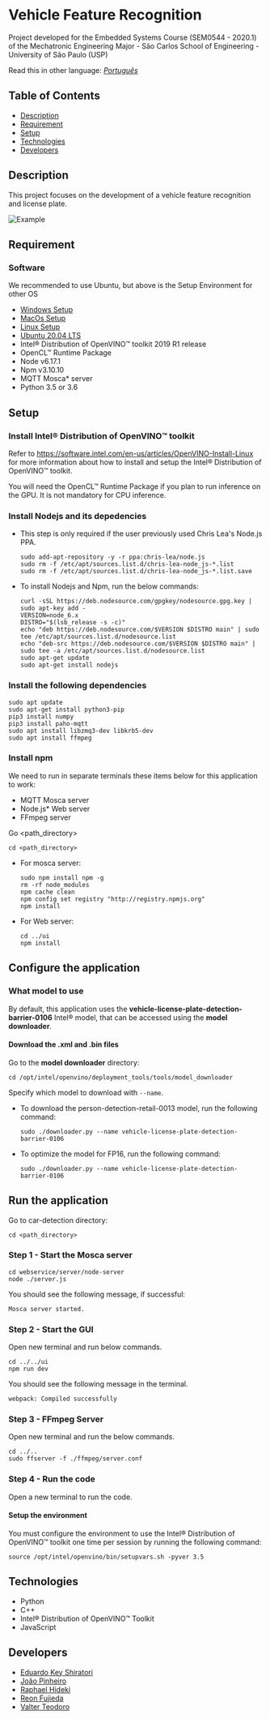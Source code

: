 # Vehicle Feature Recognition
Project developed for the Embedded Systems Course (SEM0544 - 2020.1) of the Mechatronic Engineering Major - São Carlos School of Engineering - University of São Paulo (USP)

Read this in other language:
[_Português_](README.pt-BR.md)

## Table of Contents

- [Description](#Description)
- [Requirement](#Requirement)
- [Setup](#setup)
- [Technologies](#technologies)
- [Developers](#Developers)

## Description
This project focuses on the development of a vehicle feature recognition and license plate.

![Example](./assets/vehicle_ex.jpeg)


## Requirement

### Software
We recommended to use Ubuntu, but above is the Setup Environment for other OS
*   [Windows Setup](./windows.md)
*   [MacOs Setup](./mac.md)
*   [Linux Setup](./linux.md)
*   [Ubuntu 20.04 LTS](https://ubuntu.com/#download)
*   Intel® Distribution of OpenVINO™ toolkit 2019 R1 release
*   OpenCL™ Runtime Package
*   Node v6.17.1
*   Npm v3.10.10
*   MQTT Mosca\* server
*   Python 3.5 or 3.6

## Setup

### Install Intel® Distribution of OpenVINO™ toolkit

Refer to https://software.intel.com/en-us/articles/OpenVINO-Install-Linux for more information about how to install and setup the Intel® Distribution of OpenVINO™ toolkit.

You will need the OpenCL™ Runtime Package if you plan to run inference on the GPU. It is not mandatory for CPU inference. 

### Install Nodejs and its depedencies

- This step is only required if the user previously used Chris Lea's Node.js PPA.

	```
	sudo add-apt-repository -y -r ppa:chris-lea/node.js
	sudo rm -f /etc/apt/sources.list.d/chris-lea-node_js-*.list
	sudo rm -f /etc/apt/sources.list.d/chris-lea-node_js-*.list.save
	```
- To install Nodejs and Npm, run the below commands:
	```
	curl -sSL https://deb.nodesource.com/gpgkey/nodesource.gpg.key | sudo apt-key add -
	VERSION=node_6.x
	DISTRO="$(lsb_release -s -c)"
	echo "deb https://deb.nodesource.com/$VERSION $DISTRO main" | sudo tee /etc/apt/sources.list.d/nodesource.list
	echo "deb-src https://deb.nodesource.com/$VERSION $DISTRO main" | sudo tee -a /etc/apt/sources.list.d/nodesource.list
	sudo apt-get update
	sudo apt-get install nodejs
	```

### Install the following dependencies

```
sudo apt update
sudo apt-get install python3-pip
pip3 install numpy
pip3 install paho-mqtt
sudo apt install libzmq3-dev libkrb5-dev
sudo apt install ffmpeg
```
### Install npm

We need to run in separate terminals these items below for this application to work:

-   MQTT Mosca server 
-   Node.js* Web server
-   FFmpeg server
     
Go <path_directory>
```
cd <path_directory>
```
* For mosca server:
   ```
   sudo npm install npm -g 
   rm -rf node_modules
   npm cache clean
   npm config set registry "http://registry.npmjs.org"
   npm install
   ```

* For Web server:
  ```
  cd ../ui
  npm install
  ```
## Configure the application

### What model to use

By default, this application uses the **vehicle-license-plate-detection-barrier-0106** Intel® model, that can be accessed using the **model downloader**.

#### Download the __.xml__ and __.bin__ files

Go to the **model downloader** directory:

  ```
  cd /opt/intel/openvino/deployment_tools/tools/model_downloader
  ```

Specify which model to download with `--name`.
- To download the person-detection-retail-0013 model, run the following command:

  ```
  sudo ./downloader.py --name vehicle-license-plate-detection-barrier-0106
  ```
- To optimize the model for FP16, run the following command:
   ```
   sudo ./downloader.py --name vehicle-license-plate-detection-barrier-0106
   ```

## Run the application

Go to car-detection directory:
```
cd <path_directory>
```
### Step 1 - Start the Mosca server

```
cd webservice/server/node-server
node ./server.js
```

You should see the following message, if successful:
```
Mosca server started.
```

### Step 2 - Start the GUI

Open new terminal and run below commands.
```
cd ../../ui
npm run dev
```

You should see the following message in the terminal.
```
webpack: Compiled successfully
```

### Step 3 - FFmpeg Server

Open new terminal and run the below commands.
```
cd ../..
sudo ffserver -f ./ffmpeg/server.conf
```

### Step 4 - Run the code

Open a new terminal to run the code.

#### Setup the environment

You must configure the environment to use the Intel® Distribution of OpenVINO™ toolkit one time per session by running the following command:
```
source /opt/intel/openvino/bin/setupvars.sh -pyver 3.5
```

## Technologies
- Python
- C++
- Intel® Distribution of OpenVINO™ Toolkit
- JavaScript

## Developers
- [Eduardo Key Shiratori](https://github.com/EduardoKeyS)
- [João Pinheiro](https://github.com/joaomh)
- [Raphael Hideki](https://github.com/raphaelyokosawa/)
- [Reon Fujieda](https://github.com/reonfk)
- [Valter Teodoro](https://github.com/valterteodoro)
